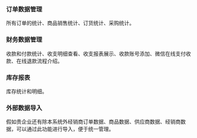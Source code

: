### 订单数据管理

所有订单的统计、商品销售统计、订货统计、采购统计。

### 财务数据管理

收款和付款统计、收支明细查看、收支报表展示、收款账号添加、微信在线支付收款、在线退款流程介绍。

### 库存报表

库存统计和明细。

### 外部数据导入

假如贵企业还有除本系统外经销商订单数据、商品数据、供应商数据、经销商数据，可以通过此功能进行导入，便于统一管理。

